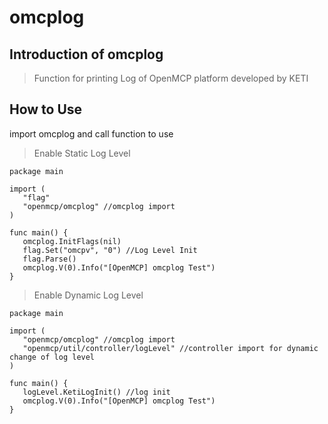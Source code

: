 # omcplog

## Introduction of omcplog

> Function for printing Log of OpenMCP platform developed by KETI
>

## How to Use
import omcplog and call function to use
> Enable Static Log Level
```
package main

import (
   "flag"
   "openmcp/omcplog" //omcplog import
)

func main() {
   omcplog.InitFlags(nil)
   flag.Set("omcpv", "0") //Log Level Init
   flag.Parse()
   omcplog.V(0).Info("[OpenMCP] omcplog Test")
}
```
> Enable Dynamic Log Level
```
package main

import (
   "openmcp/omcplog" //omcplog import
   "openmcp/util/controller/logLevel" //controller import for dynamic change of log level
)

func main() {
   logLevel.KetiLogInit() //log init
   omcplog.V(0).Info("[OpenMCP] omcplog Test")
}
```
